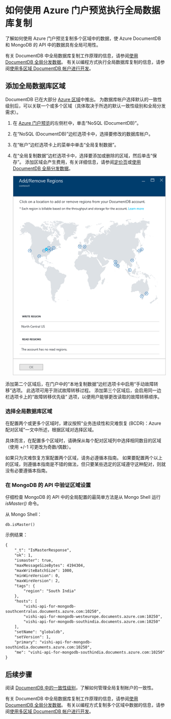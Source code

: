 <properties
    pageTitle="DocumentDB 全局数据库复制 | Azure"
    description="了解如何通过 Azure 门户预览管理 DocumentDB 帐户的全局复制。"
    services="documentdb"
    keywords="全局数据库, 复制"
    documentationcenter=""
    author="mimig1"
    manager="jhubbard"
    editor="cgronlun"
    translationtype="Human Translation" />
<tags
    ms.assetid="8b815047-2868-4b10-af1d-40a1af419a70"
    ms.service="documentdb"
    ms.workload="data-services"
    ms.tgt_pltfrm="na"
    ms.devlang="na"
    ms.topic="article"
    ms.date="03/14/2017"
    wacn.date="04/17/2017"
    ms.author="mimig"
    ms.sourcegitcommit="7cc8d7b9c616d399509cd9dbdd155b0e9a7987a8"
    ms.openlocfilehash="724ca0262fa8ce207724699aed41e00c9bf19a67"
    ms.lasthandoff="04/07/2017" />

# <a name="how-to-perform-global-database-replication-using-the-azure-portal"></a>如何使用 Azure 门户预览执行全局数据库复制

了解如何使用 Azure 门户预览复制多个区域中的数据，使 Azure DocumentDB 和 MongoDB 的 API 中的数据具有全局可用性。

有关 DocumentDB 中全局数据库复制工作原理的信息，请参阅[使用 DocumentDB 全局分发数据](/documentation/articles/documentdb-distribute-data-globally/)。 有关以编程方式执行全局数据库复制的信息，请参阅[使用多区域 DocumentDB 帐户进行开发](/documentation/articles/documentdb-developing-with-multiple-regions/)。

## <a id="addregion"></a>添加全局数据库区域
DocumentDB 已在大部分 [Azure 区域][azureregions]中推出。 为数据库帐户选择默认的一致性级别后，可以关联一个或多个区域（具体取决于所选的默认一致性级别和全局分发需求）。

1. 在 [Azure 门户预览](https://portal.azure.cn/)的左侧栏中，单击“NoSQL (DocumentDB)”。
2. 在“NoSQL (DocumentDB)”边栏选项卡中，选择要修改的数据库帐户。
3. 在“帐户”边栏选项卡上的菜单中单击“全局复制数据”。
4. 在“全局复制数据”边栏选项卡中，选择要添加或删除的区域，然后单击“保存”。 添加区域会产生费用，有关详细信息，请参阅[定价页](/pricing/details/documentdb/)或[使用 DocumentDB 全局分发数据](/documentation/articles/documentdb-distribute-data-globally/)。

    ![单击图中的区域可以添加或删除区域][1]

添加第二个区域后，在门户中的“本地复制数据”边栏选项卡中启用“手动故障转移”选项。 此选项可用于测试故障转移过程。 添加第三个区域后，会启用同一边栏选项卡上的“故障转移优先级”  选项，以便用户能够更改读取的故障转移顺序。  

### <a name="selecting-global-database-regions"></a>选择全局数据库区域
在配置两个或更多个区域时，建议按照“业务连续性和灾难恢复 (BCDR)：Azure 配对区域”一文中所述，根据区域对选择区域。

具体而言，在配置多个区域时，请确保从每个配对区域列中选择相同数目的区域（使用 +/-1 可更改为奇数/偶数）。

如果只为灾难恢复方案配置两个区域，请务必遵循本指南。 如果要配置两个以上的区域，则遵循本指南是不错的做法，但只要某些选定的区域遵守这种配对，则就没有必要遵循本指南。

<!---
## <a id="selectwriteregion"></a>Select the write region

While all regions associated with your DocumentDB database account can serve reads (both, single item as well as multi-item paginated reads) and queries, only one region can actively receive the write (insert, upsert, replace, delete) requests. To set the active write region, do the following  

1. In the **NoSQL (DocumentDB)** blade, select the database account to modify.
2. In the account blade, if the **All Settings** blade is not already opened, click **All Settings**.
3. In the **All Settings** blade, click **Write Region Priority**.
    ![Change the write region under DocumentDB Account > Settings > Add/Remove Regions][2]
4. Click and drag regions to order the list of regions. The first region in the list of regions is the active write region.
    ![Change the write region by reordering the region list under DocumentDB Account > Settings > Change Write Regions][3]
-->

### <a name="verifying-your-regional-setup-in-api-for-mongodb"></a>在 MongoDB 的 API 中验证区域设置
仔细检查 MongoDB 的 API 中的全局配置的最简单方法是从 Mongo Shell 运行 *isMaster()* 命令。

从 Mongo Shell：

    db.isMaster()

示例结果：

    {
        "_t": "IsMasterResponse",
        "ok": 1,
        "ismaster": true,
        "maxMessageSizeBytes": 4194304,
        "maxWriteBatchSize": 1000,
        "minWireVersion": 0,
        "maxWireVersion": 2,
        "tags": {
            "region": "South India"
        },
        "hosts": [
            "vishi-api-for-mongodb-southcentralus.documents.azure.com:10250",
            "vishi-api-for-mongodb-westeurope.documents.azure.com:10250",
            "vishi-api-for-mongodb-southindia.documents.azure.com:10250"
        ],
        "setName": "globaldb",
        "setVersion": 1,
        "primary": "vishi-api-for-mongodb-southindia.documents.azure.com:10250",
        "me": "vishi-api-for-mongodb-southindia.documents.azure.com:10250"
    }

## <a id="next"></a>后续步骤
阅读 [DocumentDB 中的一致性级别](/documentation/articles/documentdb-consistency-levels/)，了解如何管理全局复制帐户的一致性。

有关 DocumentDB 中全局数据库复制工作原理的信息，请参阅[使用 DocumentDB 全局分发数据](/documentation/articles/documentdb-distribute-data-globally/)。 有关以编程方式复制多个区域中数据的信息，请参阅[使用多区域 DocumentDB 帐户进行开发](/documentation/articles/documentdb-developing-with-multiple-regions/)。

<!--Image references-->
[1]: ./media/documentdb-portal-global-replication/documentdb-add-region.png
[2]: ./media/documentdb-portal-global-replication/documentdb_change_write_region-1.png
[3]: ./media/documentdb-portal-global-replication/documentdb_change_write_region-2.png

<!--Reference style links - using these makes the source content way more readable than using inline links-->
[consistency]: /documentation/articles/documentdb-consistency-levels/
[azureregions]: https://azure.microsoft.com/en-us/regions/#services
[offers]: /pricing/details/documentdb/

<!---Update_Description: wording update -->